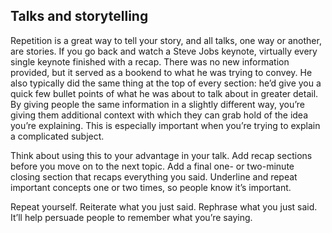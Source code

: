 ## Talks and storytelling
Repetition is a great way to tell your story, and all talks, one way or another, are stories. If you go back and watch a Steve Jobs keynote, virtually every single keynote finished with a recap. There was no new information provided, but it served as a bookend to what he was trying to convey. He also typically did the same thing at the top of every section: he’d give you a quick few bullet points of what he was about to talk about in greater detail. By giving people the same information in a slightly different way, you’re giving them additional context with which they can grab hold of the idea you’re explaining. This is especially important when you’re trying to explain a complicated subject.

Think about using this to your advantage in your talk. Add recap sections before you move on to the next topic. Add a final one- or two-minute closing section that recaps everything you said. Underline and repeat important concepts one or two times, so people know it’s important.

Repeat yourself. Reiterate what you just said. Rephrase what you just said. It’ll help persuade people to remember what you’re saying.
